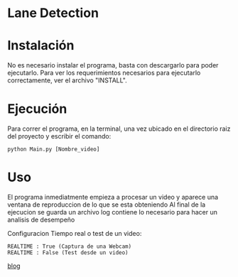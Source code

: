 Lane Detection
===============

Instalación
===========

No es necesario instalar el programa, basta con descargarlo
para poder ejecutarlo. Para ver los requerimientos necesarios
para ejecutarlo correctamente, ver el archivo "INSTALL".

Ejecución
=========

Para correr el programa, en la terminal,
una vez ubicado en el directorio raiz del proyecto
y escribir el comando:

    python Main.py [Nombre_video] 


Uso
===

El programa inmediatmente empieza a procesar un video y aparece una ventana de reproduccion 
de lo que se esta obteniendo Al final de la ejecucion se guarda un archivo log 
contiene lo necesario para hacer un analisis de desempeño

Configuracion Tiempo real o test de un video:

    REALTIME : True (Captura de una Webcam)
    REALTIME : False (Test desde un video)

[blog](http://blog.rafaellopezgtz.com)
